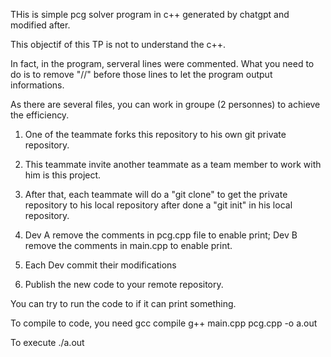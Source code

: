 THis is simple pcg solver program in c++ generated by chatgpt and modified after. 

This objectif of this TP is not to understand the c++.

In fact, in the program, serveral lines were commented. What you need to do is to remove "//" before those lines to let the program output informations.

As there are several files, you can work in groupe (2 personnes) to achieve the efficiency. 

1. One of the teammate forks this repository to his own git private repository.

2. This teammate invite another teammate as a team member to work with him is this project. 

3. After that, each teammate will do a "git clone" to get the private repository to his local repository after done a "git init" in his local repository.

4. Dev A remove the comments in pcg.cpp file to enable print; Dev B remove the comments in main.cpp to enable print.

5. Each Dev commit their modifications 

6. Publish the new code to your remote repository.

You can try to run the code to if it can print something.

To compile to code, you need gcc compile 
	g++ main.cpp pcg.cpp -o a.out

To execute 
	./a.out
